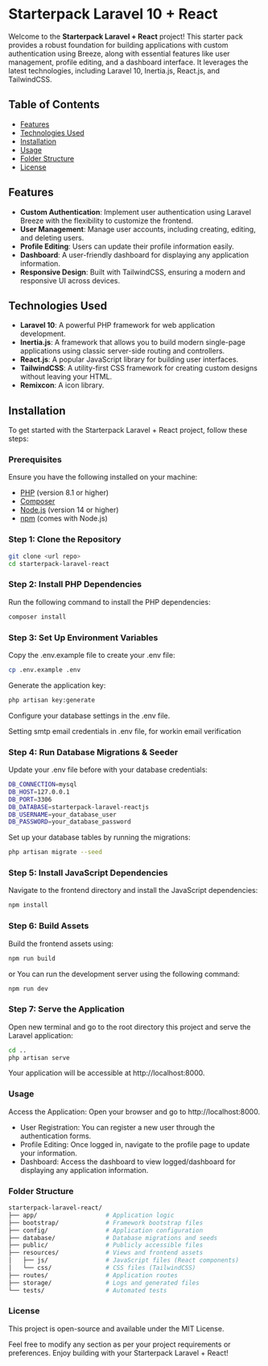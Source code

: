 # Starterpack Laravel 10 + React

Welcome to the **Starterpack Laravel + React** project! This starter pack provides a robust foundation for building applications with custom authentication using Breeze, along with essential features like user management, profile editing, and a dashboard interface. It leverages the latest technologies, including Laravel 10, Inertia.js, React.js, and TailwindCSS.

## Table of Contents

-   [Features](#features)
-   [Technologies Used](#technologies-used)
-   [Installation](#installation)
-   [Usage](#usage)
-   [Folder Structure](#folder-structure)
-   [License](#license)

## Features

-   **Custom Authentication**: Implement user authentication using Laravel Breeze with the flexibility to customize the frontend.
-   **User Management**: Manage user accounts, including creating, editing, and deleting users.
-   **Profile Editing**: Users can update their profile information easily.
-   **Dashboard**: A user-friendly dashboard for displaying any application information.
-   **Responsive Design**: Built with TailwindCSS, ensuring a modern and responsive UI across devices.

## Technologies Used

-   **Laravel 10**: A powerful PHP framework for web application development.
-   **Inertia.js**: A framework that allows you to build modern single-page applications using classic server-side routing and controllers.
-   **React.js**: A popular JavaScript library for building user interfaces.
-   **TailwindCSS**: A utility-first CSS framework for creating custom designs without leaving your HTML.
-   **Remixcon**: A icon library.

## Installation

To get started with the Starterpack Laravel + React project, follow these steps:

### Prerequisites

Ensure you have the following installed on your machine:

-   [PHP](https://www.php.net/downloads) (version 8.1 or higher)
-   [Composer](https://getcomposer.org/download/)
-   [Node.js](https://nodejs.org/) (version 14 or higher)
-   [npm](https://www.npmjs.com/get-npm) (comes with Node.js)

### Step 1: Clone the Repository

```bash
git clone <url repo>
cd starterpack-laravel-react
```

### Step 2: Install PHP Dependencies

Run the following command to install the PHP dependencies:

```bash
composer install
```

### Step 3: Set Up Environment Variables

Copy the .env.example file to create your .env file:

```bash
cp .env.example .env
```

Generate the application key:

```bash
php artisan key:generate
```

Configure your database settings in the .env file.

Setting smtp email credentials in .env file, for workin email verification

### Step 4: Run Database Migrations & Seeder

Update your .env file before with your database credentials:

```bash
DB_CONNECTION=mysql
DB_HOST=127.0.0.1
DB_PORT=3306
DB_DATABASE=starterpack-laravel-reactjs
DB_USERNAME=your_database_user
DB_PASSWORD=your_database_password
```

Set up your database tables by running the migrations:

```bash
php artisan migrate --seed
```

### Step 5: Install JavaScript Dependencies

Navigate to the frontend directory and install the JavaScript dependencies:

```bash
npm install
```

### Step 6: Build Assets

Build the frontend assets using:

```bash
npm run build
```

or You can run the development server using the following command:

```bash
npm run dev
```

### Step 7: Serve the Application

Open new terminal and go to the root directory this project and serve the Laravel application:

```bash
cd ..
php artisan serve
```

Your application will be accessible at http://localhost:8000.

### Usage

Access the Application: Open your browser and go to http://localhost:8000.

-   User Registration: You can register a new user through the authentication forms.
-   Profile Editing: Once logged in, navigate to the profile page to update your information.
-   Dashboard: Access the dashboard to view logged/dashboard for displaying any application information.

### Folder Structure

```bash
starterpack-laravel-react/
├── app/                   # Application logic
├── bootstrap/             # Framework bootstrap files
├── config/                # Application configuration
├── database/              # Database migrations and seeds
├── public/                # Publicly accessible files
├── resources/             # Views and frontend assets
│   ├── js/                # JavaScript files (React components)
│   └── css/               # CSS files (TailwindCSS)
├── routes/                # Application routes
├── storage/               # Logs and generated files
└── tests/                 # Automated tests
```

### License

This project is open-source and available under the MIT License.

Feel free to modify any section as per your project requirements or preferences. Enjoy building with your Starterpack Laravel + React!

